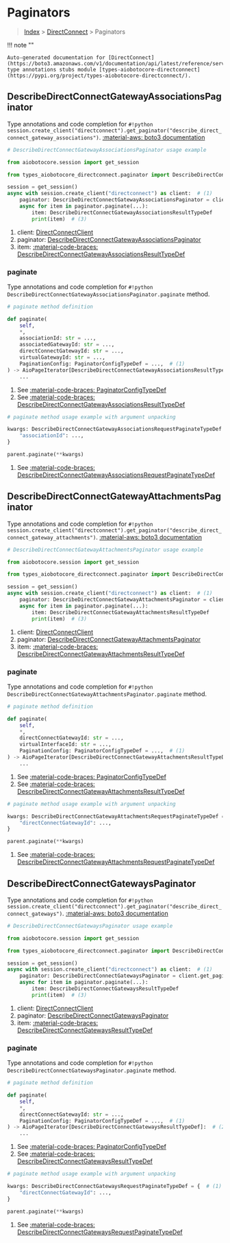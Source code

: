 # Paginators

> [Index](../README.md) > [DirectConnect](./README.md) > Paginators

!!! note ""

    Auto-generated documentation for [DirectConnect](https://boto3.amazonaws.com/v1/documentation/api/latest/reference/services/directconnect.html#directconnect)
    type annotations stubs module [types-aiobotocore-directconnect](https://pypi.org/project/types-aiobotocore-directconnect/).

## DescribeDirectConnectGatewayAssociationsPaginator

Type annotations and code completion for `#!python session.create_client("directconnect").get_paginator("describe_direct_connect_gateway_associations")`.
[:material-aws: boto3 documentation](https://boto3.amazonaws.com/v1/documentation/api/latest/reference/services/directconnect/paginator/DescribeDirectConnectGatewayAssociations.html#DirectConnect.Paginator.DescribeDirectConnectGatewayAssociations)

```python
# DescribeDirectConnectGatewayAssociationsPaginator usage example

from aiobotocore.session import get_session

from types_aiobotocore_directconnect.paginator import DescribeDirectConnectGatewayAssociationsPaginator

session = get_session()
async with session.create_client("directconnect") as client:  # (1)
    paginator: DescribeDirectConnectGatewayAssociationsPaginator = client.get_paginator("describe_direct_connect_gateway_associations")  # (2)
    async for item in paginator.paginate(...):
        item: DescribeDirectConnectGatewayAssociationsResultTypeDef
        print(item)  # (3)
```

1. client: [DirectConnectClient](./client.md)
2. paginator: [DescribeDirectConnectGatewayAssociationsPaginator](./paginators.md#describedirectconnectgatewayassociationspaginator)
3. item: [:material-code-braces: DescribeDirectConnectGatewayAssociationsResultTypeDef](./type_defs.md#describedirectconnectgatewayassociationsresulttypedef) 


### paginate

Type annotations and code completion for `#!python DescribeDirectConnectGatewayAssociationsPaginator.paginate` method.

```python
# paginate method definition

def paginate(
    self,
    *,
    associationId: str = ...,
    associatedGatewayId: str = ...,
    directConnectGatewayId: str = ...,
    virtualGatewayId: str = ...,
    PaginationConfig: PaginatorConfigTypeDef = ...,  # (1)
) -> AioPageIterator[DescribeDirectConnectGatewayAssociationsResultTypeDef]:  # (2)
    ...
```

1. See [:material-code-braces: PaginatorConfigTypeDef](./type_defs.md#paginatorconfigtypedef) 
2. See [:material-code-braces: DescribeDirectConnectGatewayAssociationsResultTypeDef](./type_defs.md#describedirectconnectgatewayassociationsresulttypedef) 


```python
# paginate method usage example with argument unpacking

kwargs: DescribeDirectConnectGatewayAssociationsRequestPaginateTypeDef = {  # (1)
    "associationId": ...,
}

parent.paginate(**kwargs)
```

1. See [:material-code-braces: DescribeDirectConnectGatewayAssociationsRequestPaginateTypeDef](./type_defs.md#describedirectconnectgatewayassociationsrequestpaginatetypedef) 
## DescribeDirectConnectGatewayAttachmentsPaginator

Type annotations and code completion for `#!python session.create_client("directconnect").get_paginator("describe_direct_connect_gateway_attachments")`.
[:material-aws: boto3 documentation](https://boto3.amazonaws.com/v1/documentation/api/latest/reference/services/directconnect/paginator/DescribeDirectConnectGatewayAttachments.html#DirectConnect.Paginator.DescribeDirectConnectGatewayAttachments)

```python
# DescribeDirectConnectGatewayAttachmentsPaginator usage example

from aiobotocore.session import get_session

from types_aiobotocore_directconnect.paginator import DescribeDirectConnectGatewayAttachmentsPaginator

session = get_session()
async with session.create_client("directconnect") as client:  # (1)
    paginator: DescribeDirectConnectGatewayAttachmentsPaginator = client.get_paginator("describe_direct_connect_gateway_attachments")  # (2)
    async for item in paginator.paginate(...):
        item: DescribeDirectConnectGatewayAttachmentsResultTypeDef
        print(item)  # (3)
```

1. client: [DirectConnectClient](./client.md)
2. paginator: [DescribeDirectConnectGatewayAttachmentsPaginator](./paginators.md#describedirectconnectgatewayattachmentspaginator)
3. item: [:material-code-braces: DescribeDirectConnectGatewayAttachmentsResultTypeDef](./type_defs.md#describedirectconnectgatewayattachmentsresulttypedef) 


### paginate

Type annotations and code completion for `#!python DescribeDirectConnectGatewayAttachmentsPaginator.paginate` method.

```python
# paginate method definition

def paginate(
    self,
    *,
    directConnectGatewayId: str = ...,
    virtualInterfaceId: str = ...,
    PaginationConfig: PaginatorConfigTypeDef = ...,  # (1)
) -> AioPageIterator[DescribeDirectConnectGatewayAttachmentsResultTypeDef]:  # (2)
    ...
```

1. See [:material-code-braces: PaginatorConfigTypeDef](./type_defs.md#paginatorconfigtypedef) 
2. See [:material-code-braces: DescribeDirectConnectGatewayAttachmentsResultTypeDef](./type_defs.md#describedirectconnectgatewayattachmentsresulttypedef) 


```python
# paginate method usage example with argument unpacking

kwargs: DescribeDirectConnectGatewayAttachmentsRequestPaginateTypeDef = {  # (1)
    "directConnectGatewayId": ...,
}

parent.paginate(**kwargs)
```

1. See [:material-code-braces: DescribeDirectConnectGatewayAttachmentsRequestPaginateTypeDef](./type_defs.md#describedirectconnectgatewayattachmentsrequestpaginatetypedef) 
## DescribeDirectConnectGatewaysPaginator

Type annotations and code completion for `#!python session.create_client("directconnect").get_paginator("describe_direct_connect_gateways")`.
[:material-aws: boto3 documentation](https://boto3.amazonaws.com/v1/documentation/api/latest/reference/services/directconnect/paginator/DescribeDirectConnectGateways.html#DirectConnect.Paginator.DescribeDirectConnectGateways)

```python
# DescribeDirectConnectGatewaysPaginator usage example

from aiobotocore.session import get_session

from types_aiobotocore_directconnect.paginator import DescribeDirectConnectGatewaysPaginator

session = get_session()
async with session.create_client("directconnect") as client:  # (1)
    paginator: DescribeDirectConnectGatewaysPaginator = client.get_paginator("describe_direct_connect_gateways")  # (2)
    async for item in paginator.paginate(...):
        item: DescribeDirectConnectGatewaysResultTypeDef
        print(item)  # (3)
```

1. client: [DirectConnectClient](./client.md)
2. paginator: [DescribeDirectConnectGatewaysPaginator](./paginators.md#describedirectconnectgatewayspaginator)
3. item: [:material-code-braces: DescribeDirectConnectGatewaysResultTypeDef](./type_defs.md#describedirectconnectgatewaysresulttypedef) 


### paginate

Type annotations and code completion for `#!python DescribeDirectConnectGatewaysPaginator.paginate` method.

```python
# paginate method definition

def paginate(
    self,
    *,
    directConnectGatewayId: str = ...,
    PaginationConfig: PaginatorConfigTypeDef = ...,  # (1)
) -> AioPageIterator[DescribeDirectConnectGatewaysResultTypeDef]:  # (2)
    ...
```

1. See [:material-code-braces: PaginatorConfigTypeDef](./type_defs.md#paginatorconfigtypedef) 
2. See [:material-code-braces: DescribeDirectConnectGatewaysResultTypeDef](./type_defs.md#describedirectconnectgatewaysresulttypedef) 


```python
# paginate method usage example with argument unpacking

kwargs: DescribeDirectConnectGatewaysRequestPaginateTypeDef = {  # (1)
    "directConnectGatewayId": ...,
}

parent.paginate(**kwargs)
```

1. See [:material-code-braces: DescribeDirectConnectGatewaysRequestPaginateTypeDef](./type_defs.md#describedirectconnectgatewaysrequestpaginatetypedef) 
